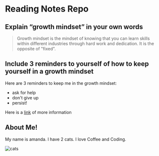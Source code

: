 # Reading Notes Repo

## Explain “growth mindset” in your own words
> Growth mindset is the mindset of knowing that you can learn skills within different industries through hard work and dedication. It is the opposite of "fixed".


## Include 3 reminders to yourself of how to keep yourself in a growth mindset

Here are 3 reminders to keep me in the growth mindset:
* ask for help
* don't give up
* persist!


Here is a [link](https://www.atlassian.com/blog/inside-atlassian/growth-mindset) of more information

## About Me!

My name is amanda. I have 2 cats. I love Coffee and Coding.

![cats](catspichere.png)
